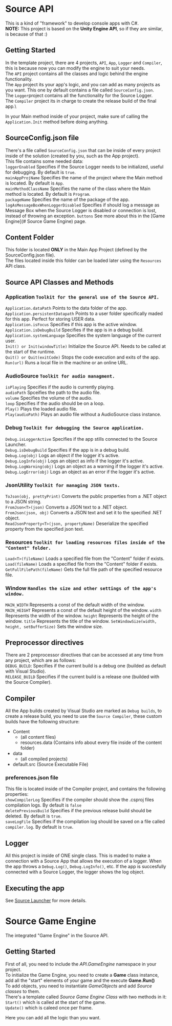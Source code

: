 # Source API
This is a kind of "framework" to develop console apps with C#.\
**NOTE:** This project is based on the **Unity Engine API**, so if they are similar, is because of that :)

## Getting Started
In the template project, there are 4 projects, `API`, `App`, `Logger` and `Compiler`, this is because now you can modify the engine to suit your needs.\
The `API` project contains all the classes and logic behind the engine functionality.\
The `App` project its your app's logic, and you can add as many projects as you want. This one by default contains a file called `SourceConfig.json`.\
The `Logger`project contains all the functionality for the Source Logger.\
The `Compiler` project its in charge to create the release build of the final app.\

In your Main method inside of your project, make sure of calling the `Application.Init` method before doing anything.

## SourceConfig.json file
There's a file called `SourceConfig.json` that can be inside of every project inside of the solution (created by you, such as the App project).\
This file contains some needed data:\
`loggerEnabled` Specifies if the Source Logger needs to be initialized, useful for debugging. By default is `true`.\
`mainAppProjName` Specifies the name of the project where the Main method is located. By default is `App`.\
`mainMethodClassName` Specifies the name of the class where the Main method is located. By default is `Program`.\
`packageName` Specifies the name of the package of the app.\
`logAsMessageBoxWhenLoggerDisabled` Specifies if should log a message as Message Box when the Source Logger is disabled or connection is lost, instead of throwing an exception.
`buttons` See more about this in the [Game Engine](# Source Game Engine) page.

## Content Folder
This folder is located **ONLY** in the Main App Project (defined by the SourceConfig.json file).\
The files located inside this folder can be loaded later using the `Resources` API class.

## Source API Classes and Methods
### Application `Toolkit for the general use of the Source API.`
`Application.dataPath` Points to the data folder of the app.\
`Application.persistentDatapath` Points to a user folder specifically maded for this app. Perfect for storing USER data.\
`Application.isFocus` Specifies if this app is the active window.\
`Application.isDebugBuild` Specifies if the app is in a debug build.\
`Application.systemLanguage` Specifies the system language of the current user.\
`Init() or Init(windowTitle)` Initialize the Source API. Needs to be called at the start of the runtime.\
`Quit() or Quit(exitCode)` Stops the code execution and exits of the app.\
`Run(url)` Runs a local file in the machine or an online URL.
### AudioSource `Toolkit for audio managment.`
`isPlaying` Specifies if the audio is currently playing.\
`audioPath` Spceifies the path to the audio file.\
`volume` Specifies the volume of the audio.\
`loop` Specifies if the audio should be on a loop.\
`Play()` Plays the loaded audio file.\
`Play(audioPath)` Plays an audio file without a AudioSource class instance.
### Debug `Toolkit for debugging the Source application.`
`Debug.isLoggerActive` Specifies if the app stills connected to the Source Launcher.\
`Debug.isDebugBuild` Specifies if the app is in a debug build.\
`Debug.Log(obj)` Logs an object if the logger it's active.\
`Debug.LogInfo(obj)` Logs an object as info if the logger it's active.\
`Debug.LogWarning(obj)` Logs an object as a warning if the logger it's active.\
`Debug.LogError(obj)` Logs an object as an error if the logger it's active.
### JsonUtility `Toolkit for managing JSON texts.`
`ToJson(obj, prettyPrint)` Converts the public properties from a .NET object to a JSON string.\
`FromJson<T>(json)` Converts a JSON text to a .NET object.\
`FromJson(json, obj)` Converts a JSON text and set it to the specified .NET object.\
`ReadJsonProperty<T>(json, propertyName)` Deserialize the specified property from the specified json text.
### Resources `Toolkit for loading resources files inside of the "Content" folder.`
`Load<T>(fileName)` Loads a specified file from the "Content" folder if exists.\
`Load(fileName)` Loads a specified file from the "Content" folder if exists.\
`GetFullFilePath(fileName)` Gets the full file path of the specified resource file.
### Window `Handles the size and other settings of the app's window.`
`MAIN_WIDTH` Represents a const of the default width of the window.
`MAIN_HEIGHT` Represents a const of the default height of the window.
`width` Represents the width of the window.
`height` Represents the height of the window.
`title` Represents the title of the window.
`SetWindowSize(width, height, setBufferSize)` Sets the window size.

## Preprocessor directives
There are 2 preprocessor directives that can be accessed at any time from any project, which are as follows:\
`DEBUG_BUILD`: Specifies if the current build is a debug one (builded as default with Visual Studio).\
`RELEASE_BUILD` Specifies if the current build is a release one (builded with the Source Compiler).

## Compiler
All the App builds created by Visual Studio are marked as `Debug builds`, to create a release build, you need to use the `Source Compiler`, these custom builds have the following structure:
- Content
  - (all content files)
  - resources.data (Contains info about every file inside of the content folder)
- data
  - (all compiled projects)
- default.src (Source Executable File)
### preferences.json file
This file is located inside of the Compiler project, and contains the following properties:\
`showCompilerLog` Specifies if the compiler should show the .csproj files compilation logs. By default is `false`\
`deletePreviousBuild` Specifies if the previous release build should be deleted. By default is `true`.\
`saveLogFile` Specifies if the compilation log should be saved on a file called `compiler.log`. By default is `true`.

## Logger
All this project is inside of ONE single class. This is maded to make a connection with a Source App that allows the execution of a logger.
When the app throws a `Debug.Log()`, `Debug.LogInfo()`, etc. If the app is succesfully connected with a Source Logger, the logger shows the log object.

## Executing the app
See [Source Launcher](https://github.com/Javialonqv/Source-Launcher) for more details.

# Source Game Engine
The integrated "Game Engine" in the Source API.

## Getting Started
First of all, you need to include the *API.GameEngine* namespace in your project.\
To initialize the Game Engine, you need to create a **Game** class instance, add all the "start" elements of your game and the execute **Game.Run()**\
To add objects, you need to instantiate *GameObjects* and add *Source classes* to them.\
There's a template called *Source Game Engine Class* with two methods in it:\
`Start()` which is called at the start of the game.\
`Update()` which is caleed once per frame.

Here you can add all the logic than you want.
